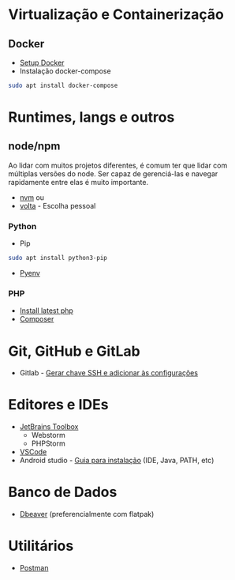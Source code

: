 
# Virtualização e Containerização

## Docker

- [Setup Docker](https://docs.docker.com/engine/install/ubuntu/)
- Instalação docker-compose
```sh
sudo apt install docker-compose
```

# Runtimes, langs e outros

## node/npm

Ao lidar com muitos projetos diferentes, é comum ter que lidar com múltiplas versões do node. Ser capaz de gerenciá-las e navegar rapidamente entre elas é muito importante.
- [nvm](https://github.com/nvm-sh/nvm)
ou
- [volta](https://volta.sh/) - Escolha pessoal

### Python

- Pip
```sh
sudo apt install python3-pip
```

- [Pyenv](https://itslinuxfoss.com/install-use-pyenv-ubuntu/)

###  PHP

- [Install latest php](https://linuxhint.com/install-latest-php-ubuntu22-04/)
- [Composer](https://getcomposer.org/download/)

# Git, GitHub e GitLab

- Gitlab - [Gerar chave SSH e adicionar às configurações](https://docs.gitlab.com/ee/user/ssh.html)

# Editores e IDEs

- [JetBrains Toolbox](https://www.jetbrains.com/toolbox-app/)
	- Webstorm
	- PHPStorm
- [VSCode](https://code.visualstudio.com/)
- Android studio - [Guia para instalação](https://react-native.rocketseat.dev/android/linux/#ubuntu-debian) (IDE, Java, PATH, etc)

# Banco de Dados

- [Dbeaver](https://dbeaver.io/download/) (preferencialmente com flatpak)

# Utilitários

- [Postman](https://terminalroot.com.br/2021/02/como-instalar-o-postman-no-ubuntu-e-em-qualquer-distro-linux.html)